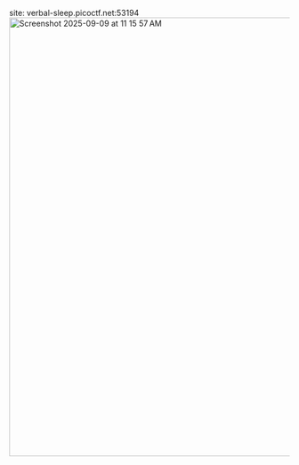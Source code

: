 site: verbal-sleep.picoctf.net:53194
<img width="1355" height="788" alt="Screenshot 2025-09-09 at 11 15 57 AM" src="https://github.com/user-attachments/assets/41b6489a-2cb6-414c-b5e7-af25a4fca9bd" />
